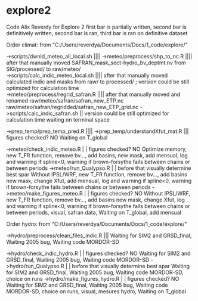 # explore2
Code Alix Reverdy for Explore 2
first bar is partially written, second bar is definitively written, second bar is ran, third bar is ran on definitive dataset



Order climat:
from "C:/Users/reverdya/Documents/Docs/1_code/explore/"

->scripts/dwnld_meteo_all_local.sh			||||
->meteo/preprocess/shp_to_nc.R				||||	after that manually moved SAFRAN_mask_sect-hydro_bv_deptmt.nv from SIG/processed/ to raw/meteo/ 					
->scripts/calc_indic_meteo_local.sh			||||	after that manually moved calculated indic and masks from raw/ to processed/ ; version could be still optimized for calculation time							
->meteo/preprocess/regrid_safran.R			||||	after that manually moved and renamed raw/meteo/safran/safran_new_ETP.nc raw/meteo/safran/regridded/safran_new_ETP_grid.nc
->scripts/calc_indic_safran.sh				||	version could be still optimized for calculation time																waiting on terminal space

->prep_temp/prep_temp_pred.R				||||
->prep_temp/understandXfut_mat.R			|||	figures checked? NO														Waiting on T_global

->meteo/check_indic_meteo.R				| |	figures checked? NO														Optimize memory, new T_FR function, remove bv..., add basins, new mask, add mensual, log and warning if spline<0, warning if brown-forsythe fails between chains or between periods
->meteo/run_Qualypso.R					| |	before that visually determine best spar											Without IPSL/WRF, new T_FR function, remove bv..., add basins new mask, change Xfut, add mensual, log and warning if spline<0, warning if brown-forsythe fails between chains or between periods
->meteo/make_figures_meteo.R				| |	figures checked? NO														Without IPSL/WRF, new T_FR function,  remove bv..., add basins new mask, change Xfut, log and warning if spline<0, warning if brown-forsythe fails between chains or between periods, visual, safran data, Waiting on T_global, add mensual



Order hydro:
from "C:/Users/reverdya/Documents/Docs/1_code/explore/"

->hydro/preprocess/clean_files_indic.R			|||																	Waiting for SIM2 and GRSD_final, Waiting 2005 bug, Waiting code MORDOR-SD

->hydro/check_indic_hydro.R				| |	figures checked? NO														Waiting for SIM2 and GRSD_final, Waiting 2005 bug, Waiting code MORDOR-SD
->hydro/run_Qualypso.R					| |	before that visually determine best spar											Waiting for SIM2 and GRSD_final, Waiting 2005 bug, Waiting code MORDOR-SD, choice on runs
->hydro/make_figures_hydro.R				| |	figures checked? NO														Waiting for SIM2 and GRSD_final, Waiting 2005 bug, Waiting code MORDOR-SD, choice on runs, visual, mesures hydro, Waiting on T_global
